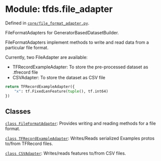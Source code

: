 <div itemscope itemtype="http://developers.google.com/ReferenceObject">
<meta itemprop="name" content="tfds.file_adapter" />
<meta itemprop="path" content="Stable" />
</div>

# Module: tfds.file_adapter



Defined in [`core/file_format_adapter.py`](https://github.com/tensorflow/datasets/tree/master/tensorflow_datasets/core/file_format_adapter.py).

FileFormatAdapters for GeneratorBasedDatasetBuilder.

FileFormatAdapters implement methods to write and read data from a
particular file format.

Currently, two FileAdapter are available:
 * TFRecordExampleAdapter: To store the pre-processed dataset as .tfrecord file
 * CSVAdapter: To store the dataset as CSV file

```python
return TFRecordExampleAdapter({
    "x": tf.FixedLenFeature(tuple(), tf.int64)
})
```

## Classes

[`class FileFormatAdapter`](../tfds/file_adapter/FileFormatAdapter.md): Provides writing and reading methods for a file format.

[`class TFRecordExampleAdapter`](../tfds/file_adapter/TFRecordExampleAdapter.md): Writes/Reads serialized Examples protos to/from TFRecord files.

[`class CSVAdapter`](../tfds/file_adapter/CSVAdapter.md): Writes/reads features to/from CSV files.

